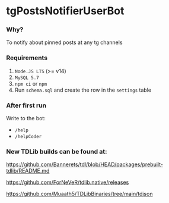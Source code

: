 # tgPostsNotifierUserBot

### Why?

To notify about pinned posts at any tg channels

### Requirements

1. `Node.JS LTS` (>= v14)
2. `MySQL 5.7`
3. `npm ci` or `npm`
4. Run `schema.sql` and create the row in the `settings` table

### After first run

Write to the bot:

- `/help`
- `/helpCoder`

### New TDLib builds can be found at:

https://github.com/Bannerets/tdl/blob/HEAD/packages/prebuilt-tdlib/README.md

https://github.com/ForNeVeR/tdlib.native/releases

https://github.com/Muaath5/TDLibBinaries/tree/main/tdjson
